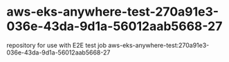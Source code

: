 # aws-eks-anywhere-test-270a91e3-036e-43da-9d1a-56012aab5668-27
repository for use with E2E test job aws-eks-anywhere-test:270a91e3-036e-43da-9d1a-56012aab5668-27
